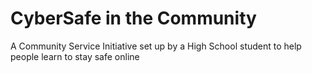 
# CyberSafe in the Community

A Community Service Initiative set up by a High School student to help people learn to stay safe online 
